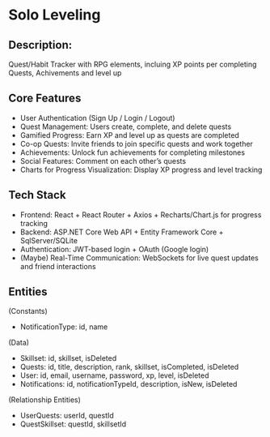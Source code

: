 # Solo Leveling

## Description:

Quest/Habit Tracker with RPG elements, incluing XP points per completing Quests, Achivements and level up


## Core Features

- User Authentication (Sign Up / Login / Logout)
- Quest Management: Users create, complete, and delete quests
- Gamified Progress: Earn XP and level up as quests are completed
- Co-op Quests: Invite friends to join specific quests and work together
- Achievements: Unlock fun achievements for completing milestones
- Social Features: Comment on each other’s quests
- Charts for Progress Visualization: Display XP progress and level tracking

## Tech Stack

- Frontend: React + React Router + Axios + Recharts/Chart.js for progress tracking
- Backend: ASP.NET Core Web API + Entity Framework Core + SqlServer/SQLite
- Authentication: JWT-based login + OAuth (Google login)
- (Maybe) Real-Time Communication: WebSockets for live quest updates and friend interactions

## Entities

(Constants)
- NotificationType: id, name

(Data)
- Skillset: id, skillset, isDeleted
- Quests: id, title, description, rank, skillset, isCompleted, isDeleted
- User: id, email, username, password, xp, level, isDeleted
- Notifications: id, notificationTypeId, description, isNew, isDeleted

(Relationship Entities)
- UserQuests: userId, questId
- QuestSkillset: questId, skillsetId
